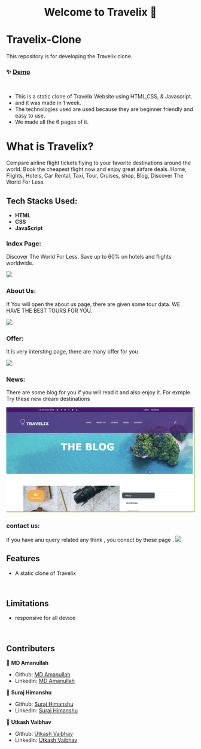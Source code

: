 <h1 align="center">Welcome to Travelix 👋</h1>

# Travelix-Clone
This repository is for developing the Travelix clone.

### ✨ [Demo](https://amanullah21.github.io/Travelix-Clone/)

<br/>


- This is a static clone of Travelix Website using HTML,CSS, & Javascript.
- and it was made in 1 week.
- The technologies used are used because they are beginner friendly and easy to use.
- We made all the 6 pages of it.


# What is Travelix?


Compare airline flight tickets flying to your favorite destinations around the world. Book the cheapest flight.now and enjoy great airfare deals. Home, Flights, Hotels, Car Rental, Taxi, Tour, Cruises, shop, Blog, Discover The World For Less.


## Tech Stacks Used:
 
- **HTML**
- **CSS**
- **JavaScript**


### **Index Page:**

Discover The World For Less. Save up to 60% on hotels and flights worldwide. 

<img src="images/index.PNG">
<br>

### **About Us:**

If You will open the about us page, there are given some tour data. WE HAVE THE BEST TOURS FOR YOU.

<img src="images/Abouts-us.PNG">
<br>

### **Offer:**

It is very intersting page, there are many offer for you

<img src="images/offers.PNG">
<br>

### **News:**

There are some blog for you if you will read it and also enjoy it.
For exmple Try these new dream destinations

<img src="https://github.com/Amanullah21/Travelix-Clone/blob/main/images/news.png">
<br>

### **contact us:**

If you have anu query related any think , you conect by these page .
<img src="images/contact.PNG">
<br>
## Features

* A static clone of Travelix
<br>

## Limitations

* responsive for all device

<br>


## Contributers

 👤 **MD Amanullah**

- Github: [MD Amanullah](https://github.com/Amanullah21)
- Linkedin: [MD Amanullah
](https://www.linkedin.com/mwlite/in/Amanullah21)


👤 **Suraj Himanshu**

- Github: [Suraj Himanshu](https://github.com/surajhimanshu)
- Linkedin: [Suraj Himanshu](https://www.linkedin.com/in/suraj-himanshu-9aa58215a/)

👤 **Utkash Vaibhav**

- Github: [Utkash Vaibhav](https://github.com/UtkarshVaibhav)
- Linkedin: [Utkash Vaibhav](https://www.linkedin.com/in/utkarshvaibhav233)
